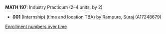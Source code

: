 **MATH 197**: Industry Practicum (2–4 units, by 2)

- **001** (Internship) (time and location TBA) by Rampure, Suraj (A17248679)

[Enrollment numbers over time](./MATH197.tsv)
